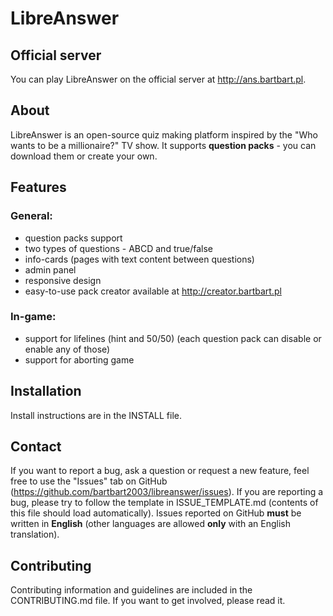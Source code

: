 # LibreAnswer
## Official server
You can play LibreAnswer on the official server at http://ans.bartbart.pl.
## About
LibreAnswer is an open-source quiz making platform inspired by the "Who wants to be a millionaire?" TV show.
It supports **question packs** - you can download them or create your own.
## Features
### General:
- question packs support
- two types of questions - ABCD and true/false
- info-cards (pages with text content between questions)
- admin panel
- responsive design
- easy-to-use pack creator available at http://creator.bartbart.pl
### In-game:
- support for lifelines (hint and 50/50) (each question pack can disable or enable any of those)
- support for aborting game
## Installation
Install instructions are in the INSTALL file.
## Contact
If you want to report a bug, ask a question or request a new feature, feel free to use the "Issues" tab on GitHub (https://github.com/bartbart2003/libreanswer/issues).
If you are reporting a bug, please try to follow the template in ISSUE_TEMPLATE.md (contents of this file should load automatically).
Issues reported on GitHub **must** be written in **English** (other languages are allowed **only** with an English translation).
## Contributing
Contributing information and guidelines are included in the CONTRIBUTING.md file.
If you want to get involved, please read it.
